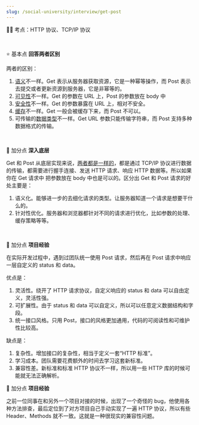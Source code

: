 ```yaml
---
slug: /social-university/interview/get-post
---
```


👨‍🏫 考点：HTTP 协议、TCP/IP 协议

<br />

⭐️ 基本点 **回答两者区别**

两者的区别：

1. <u>语义</u>不一样。Get 表示从服务器获取资源，它是一种幂等操作，而 Post 表示去提交或者更新资源到服务器，它是非幂等的。
2. <u>可见性</u>不一样。Get 的参数在 URL 上，Post 的参数放在 body 中
3. <u>安全性</u>不一样。Get 的参数暴露在 URL 上，相对不安全。
4. <u>缓存</u>不一样。Get 一般会被缓存下来，而 Post 不可以。
5. 可传输的<u>数据类型</u>不一样。Get URL 参数只能传输字符串，而 Post 支持多种数据格式的传输。

<br />

🌟 加分点 **深入底层**

Get 和 Post 从底层实现来说，<u>两者都是一样的</u>，都是通过 TCP/IP 协议进行数据的传输，都需要进行握手连接、发送 HTTP 请求、响应 HTTP 数据等。所以如果你在 Get 请求中 把参数放在 body 中也是可以的。区分出 Get 和 Post 请求的好处主要是：

1. 语义化。能够进一步的去细化请求的类型。让服务器知道一个请求是想要干什么的。
2. 针对性优化。服务器和浏览器都针对不同的请求进行优化，比如参数的处理、缓存策略等等。

<br />

🌟 加分点 **项目经验**

在实际开发过程中，遇到过团队统一使用 Post 请求，然后再在 Post 请求中响应一层自定义的 status 和 data。

优点是：

1. 灵活性。绕开了 HTTP 请求协议，自定义响应的 status 和 data 可以自由定义，灵活性强。
2. 可扩展性。由于 status 和 data 可以自定义，所以可以任意定义数据结构和字段。
3. 统一接口风格。只用 Post，接口的风格更加通用，代码的可阅读性和可维护性比较高。

缺点是：

1. 复杂性。增加接口的复杂性，相当于定义一套“HTTP 标准”。
2. 学习成本。团队需要花费额外的时间去学习这套新标准。
3. 兼容性差。新标准和标准 HTTP 协议不一样，所以用一些 HTTP 库的时候可能就无法正确解析。

🌟 加分点 **项目经验**

之前一位同事在和另外一个项目对接的时候，出现了一个奇怪的 bug，他使用各种方法排查，最后定位到了对方项目自己手动实现了一遍 HTTP 协议，所以有些 Header、Methods 就不一致。这就是一种很现实的兼容性问题。















